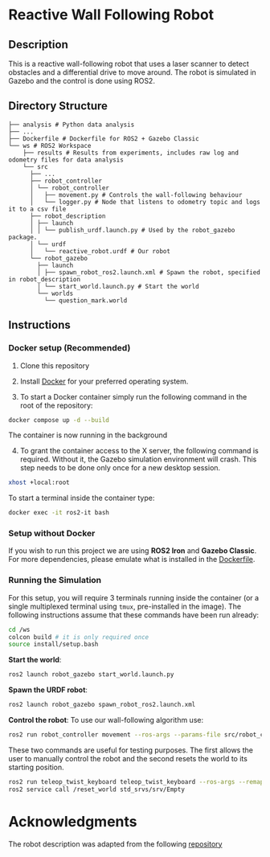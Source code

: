 # Reactive Wall Following Robot

## Description
This is a reactive wall-following robot that uses a laser scanner to detect obstacles and a differential drive to move around. The robot is simulated in Gazebo and the control is done using ROS2.

## Directory Structure

```
├── analysis # Python data analysis
├── ...
├── Dockerfile # Dockerfile for ROS2 + Gazebo Classic
└── ws # ROS2 Workspace
    ├── results # Results from experiments, includes raw log and odometry files for data analysis
    └── src
      ├── ...
      ├── robot_controller
      │ └── robot_controller
      │   ├── movement.py # Controls the wall-following behaviour
      │   └── logger.py # Node that listens to odometry topic and logs it to a csv file
      ├── robot_description
      │ ├── launch
      │ │ └── publish_urdf.launch.py # Used by the robot_gazebo package.
      │ └── urdf
      │   └── reactive_robot.urdf # Our robot
      └── robot_gazebo
        ├── launch
        │ ├── spawn_robot_ros2.launch.xml # Spawn the robot, specified in robot_description
        │ └── start_world.launch.py # Start the world
        └── worlds
          └── question_mark.world
```

## Instructions

### Docker setup (Recommended)

1. Clone this repository

2. Install [Docker](https://www.docker.com/) for your preferred operating system.


3. To start a Docker container simply run the following command in the root of the repository:
```bash
docker compose up -d --build
```
The container is now running in the background

4. To grant the container access to the X server, the following command is required. Without it, the Gazebo simulation environment will crash. This step needs to be done only once for a new desktop session.
```bash
xhost +local:root
```

To start a terminal inside the container type:
```bash
docker exec -it ros2-it bash
```

### Setup without Docker
If you wish to run this project we are using **ROS2 Iron** and **Gazebo Classic**. For more dependencies, please emulate what is installed in the [Dockerfile](https://github.com/filipepcampos/feup-ri-reactive-robot/blob/55585e06fe7109fc3b3b1936e3a66848090f58f4/Dockerfile#L7C1-L7C1).

### Running the Simulation

For this setup, you will require 3 terminals running inside the container (or a single multiplexed terminal using `tmux`, pre-installed in the image).
The following instructions assume that these commands have been run already:
```bash
cd /ws
colcon build # it is only required once
source install/setup.bash
```

**Start the world**:
```bash
ros2 launch robot_gazebo start_world.launch.py
```

**Spawn the URDF robot**:
```bash
ros2 launch robot_gazebo spawn_robot_ros2.launch.xml
```

**Control the robot**:
To use our wall-following algorithm use:
```bash
ros2 run robot_controller movement --ros-args --params-file src/robot_controller/param/params.yaml
```
These two commands are useful for testing purposes. The first allows the user to manually control the robot and the second resets the world to its starting position.

```bash
ros2 run teleop_twist_keyboard teleop_twist_keyboard --ros-args --remap /cmd_vel:=/reactive_robot/cmd_vel
ros2 service call /reset_world std_srvs/srv/Empty
```

# Acknowledgments

The robot description was adapted from the following [repository](https://bitbucket.org/theconstructcore/box_bot/src/master/box_bot_description/)
